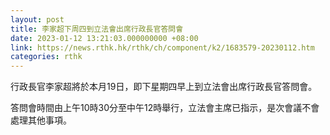 ```yaml
---
layout: post
title: 李家超下周四到立法會出席行政長官答問會
date: 2023-01-12 13:21:03.000000000 +08:00
link: https://news.rthk.hk/rthk/ch/component/k2/1683579-20230112.htm
categories: rthk
---
```


行政長官李家超將於本月19日，即下星期四早上到立法會出席行政長官答問會。

答問會時間由上午10時30分至中午12時舉行，立法會主席已指示，是次會議不會處理其他事項。
